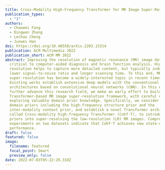 ```yaml
---
title: Cross-Modality High-Frequency Transformer for MR Image Super-Resolution.
publication_types:
  - "1"
authors:
  - Chaowei Fang
  - Dingwen Zhang
  - Lechao Cheng
  - Junwei Han
doi: https://doi.org/10.48550/arXiv.2203.15314
publication: ACM Multimedia 2022
publication_short: ACM MM 2022
abstract: Improving the resolution of magnetic resonance (MR) image data is
  critical to computer-aided diagnosis and brain function analysis. Higher
  resolution helps to capture more detailed content, but typically induces to
  lower signal-to-noise ratio and longer scanning time. To this end, MR image
  super-resolution has become a widely-interested topic in recent times.
  Existing works establish extensive deep models with the conventional
  architectures based on convolutional neural networks (CNN). In this work, to
  further advance this research field, we make an early effort to build a
  Transformer-based MR image super-resolution framework, with careful designs on
  exploring valuable domain prior knowledge. Specifically, we consider two-fold
  domain priors including the high-frequency structure prior and the
  inter-modality context prior, and establish a novel Transformer architecture,
  called Cross-modality high-frequency Transformer (Cohf-T), to introduce such
  priors into super-resolving the low-resolution (LR) MR images. Comprehensive
  experiments on two datasets indicate that Cohf-T achieves new state-of-the-art
  performance.
draft: false
featured: false
image:
  filename: featured
  focal_point: Smart
  preview_only: false
date: 2022-07-03T05:22:29.310Z
---
```

